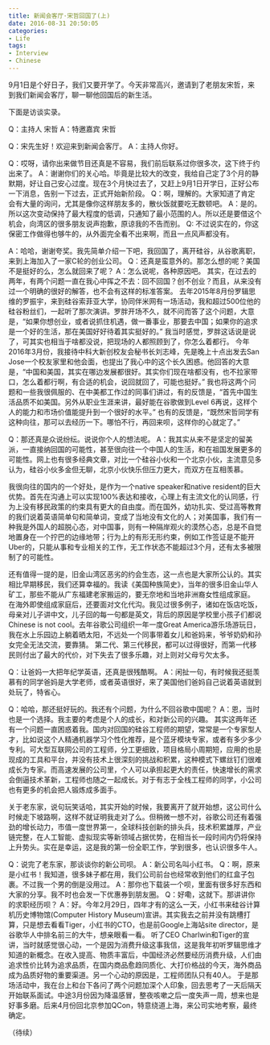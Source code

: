 ```yaml
---
title: 新闻会客厅·宋哲回国了(上)
date: 2016-08-31 20:50:05
categories:
- Life
tags:
- Interview
- Chinese
---
```


9月1日是个好日子，我们又要开学了。今天非常高兴，邀请到了老朋友宋哲，来到我们新闻会客厅，聊一聊他回国后的新生活。

下面是访谈实录。

Q：主持人 宋哲
A：特邀嘉宾 宋哲

Q：宋先生好！欢迎来到新闻会客厅。
A：主持人你好。

Q：哎呀，请你出来做节目还真是不容易，我们前后联系过你很多次，这下终于约出来了。
A：谢谢你们的关心哈。毕竟是比较大的改变，我给自己定了3个月的静默期，好让自己安心过度。现在3个月快过去了，又赶上9月1日开学日，正好公布一下消息，告别一下过去，正式开始新阶段。
Q：啊，理解的。大家知道了肯定会有大量的询问，尤其是像你这样朋友多的，散伙饭就要吃无数顿吧。
A：是的。所以这次变动保持了最大程度的低调，只通知了最小范围的人。所以还是要借这个机会，向湾区的很多朋友说声抱歉，原谅我的不告而别。
Q: 不过说实在的，你这保密工作做得也够牛的，从外面完全看不出来啊，而且一点风声都没有。

A：哈哈，谢谢夸奖。我先简单介绍一下吧，我回国了，离开硅谷，从谷歌离职，来到上海加入了一家C轮的创业公司。
Q：还真是蛮意外的。那怎么想的呢？美国不是挺好的么，怎么就回来了呢？
A：怎么说呢，各种原因吧。
其实，在过去的两年，有两个问题一直在我心中挥之不去：回不回国？创不创业？而且，从来没有过一个明确的很好的解答，也不会有这样的标准答案。
去年2015年8月份罗辑思维的罗振宇，来到硅谷索菲亚大学，协同伴米网有一场活动，我和超过500位他的硅谷粉丝们，一起听了那次演讲。罗胖开场不久，就不问而答了这个问题，大意是，“如果你想创业，或者说抓住机遇，做一番事业，那要去中国；如果你的追求是一个好的生活，那在美国好好待着其实挺好的。” 我当时感觉，罗胖这话说是说了，可其实也相当于啥都没说，把现场的人都照顾到了，你怎么着都行。
今年2016年3月份，我接待中科大新创校友会秘书长刘志峰，先是晚上十点出发去San Jose一个校友家里和他会面，也提出了我心中的这个长久困惑。他回答的大意是，“中国和美国，其实在哪边发展都很好。其实你们现在啥都没有，也不拉家带口，怎么着都行啊，有合适的机会，说回就回了，可能也挺好。”
我也将这两个问题和一些我很佩服的、在中美都工作过的同事们讲过，有的反馈是，“首先中国生活品质不如美国。另外从职业生涯来讲，最好能在谷歌做到Level 6再说，这样个人的能力和市场价值能提升到一个很好的水平。” 也有的反馈是，“既然宋哲同学有这种向往，那可以去经历一下。哪怕不行，再回来呗，这样你的心就定了。”

Q：那还真是众说纷纭。说说你个人的想法呢。
A：我其实从来不是坚定的留美派，一直接纳回国的可能性，甚至很向往一个中国人的生活，和在祖国发展更多的可能性。网上也有很多经典文章，对比一个硅谷小伙和一个北京小伙，主流意见多认为，硅谷小伙多金但无聊，北京小伙快乐但压力更大，而双方在互相羡慕。

我很向往的国内的一个好处，是作为一个native speaker和native resident的巨大优势。首先在沟通上可以实现100%表达和接收，心理上有主流文化的认同感，行为上没有移民政策的约束具有更大的自由度。而在国外，幼功扎实、受过高等教育的我们说着英语简单句和简单词，变成了当地没有文化的人；对美国事，我们有一种我是外国人的超脱心态，对中国事，则有一种隔岸观火的漠然心态，总是不自觉地置身在一个拧巴的边缘地带；行为上的有形无形约束，例如工作签证是不能开Uber的，只能从事和专业相关的工作，无工作状态不能超过3个月，还有太多被限制了的可能性。

还有值得一提的是，旧金山湾区恶劣的约会生态，这一点也是大家所公认的。其实相比早期移民，我们还算幸福的。我读《美国种族简史》，当年的很多旧金山华人矿工，那些不能从广东福建老家搬运的，要无奈地和当地非洲裔女性组成家庭。
在海外即使组成家庭后，还要面对文化代沟。我见过很多例子，诸如在饭店吃饭，母亲对儿子讲中文，儿子回的每一句都是英文，背后的原因是学校里小孩子们都说Chinese is not cool。去年谷歌公司组织一年一度Great America游乐场游玩日，我在水上乐园边上躺着晒太阳，不远处一个同事带着女儿和爸妈来，爷爷奶奶和孙女完全无法交流，要靠猜。
第二代、第三代移民，都可以过得很好，而第一代移民则付出了最大的代价，对下失去了很多乐趣，对上则对父母亏欠太多。

Q：让爸妈一大把年纪学英语，还真是很残酷啊。
A：闲扯一句，有时候我还挺羡慕有的同学爸妈是大学老师，或者英语很好，来了美国他们爸妈自己说着英语就到处玩了，特省心。

Q：哈哈，那还挺好玩的。我还有个问题，为什么不回谷歌中国呢？
A：恩，当时也是一个选择。我主要的考虑是个人的成长，和对新公司的兴趣。
其实这两年还有一个问题一直困惑着我。国内对回国的硅谷工程师的期望，常常是一个专家型人才，比如说这个人精通机器学习个性化推荐，是个蓝牙模块专家，或者有多少多少专利。可大型互联网公司的工程师，分工更细致，项目格局小周期短，应用的也是现成的工具和平台，并没有技术上很深刻的挑战和积累，这种模式下螺丝钉们很难成长为专家。而高速发展的公司里，个人可以承担起更大的责任，快速增长的需求会倒逼技术革新，工程师也随之一起成长。对于有志于全栈工程师的同学，小公司也有更多的机会把人锻炼成多面手。

关于老东家，说句玩笑话哈，其实开始的时候，我要离开了就开始想，这公司什么时候走下坡路啊，这样不就证明我走对了么。但稍微一想不对，谷歌公司还有着强劲的增长动力，市值一度世界第一，全球科技创新的排头兵，技术积累雄厚，产业链完整，在人工智能、虚拟现实等新领域占据优势，在相当长一段时间内仍将保持上升势头。实在是幸运，这是我的第一份全职工作，学到很多，也认识很多牛人。

Q：说完了老东家，那谈谈你的新公司呗。
A：新公司名叫小红书。
Q：啊，原来是小红书！我知道，很多妹子都在用，我们公司前台也经常收到他们的红盒子包裹。不过我一个男的倒是没用过。
A：那你也下载装一个呗，里面有很多好东西和大家的分享。我不时也会发一下优惠券到朋友圈。
Q：好嘞，这就下。那讲讲你的求职经历呗？
A：好。今年2月29日，四年才有的这么一天，小红书来硅谷计算机历史博物馆(Computer History Museum)宣讲。其实我去之前并没有跳槽打算，只是想去看看Tiger，小红书的CTO，也是前Google上海站site director，是谷歌华人中排名前三的大牛，想亲眼看一看。
听了CEO Charlwin和Tiger的宣讲，当时就感觉很心动，一个是因为消费升级这事我信，这是我年初听罗辑思维才知道的新概念。在收入提高、物质丰富后，中国经济必然要经历消费升级，人们由追求性价比转为追求品质，在国内商品愈趋同质化、大打价格战的今天，海外商品成为品质好物的重要渠道。另一个心动的原因是，工程师团队只有40人。
于是那场活动中，我在台上和台下各问了两个问题加深个人印象，回去思考了一天后隔天开始联系面试。中途3月份因为降温感冒，整夜咳嗽之后一度失声一周，想来也是好事多磨。后来4月份回北京参加QCon，特意绕道上海，来公司实地考察，最终确定。

（待续）